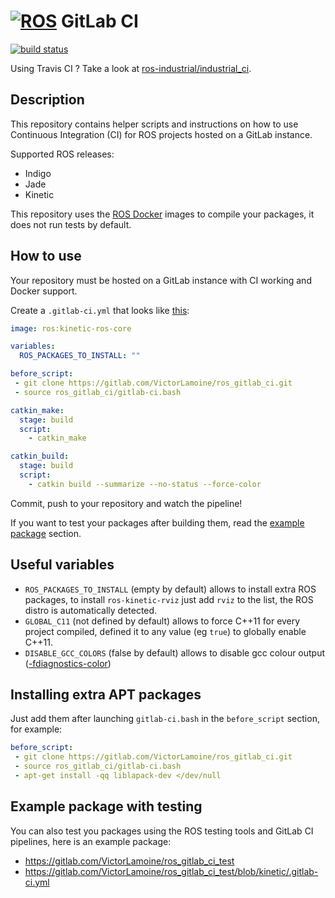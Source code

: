  [![ROS](http://www.ros.org/wp-content/uploads/2013/10/rosorg-logo1.png)](http://www.ros.org/) GitLab CI
===

[![build status](https://gitlab.com/VictorLamoine/ros_gitlab_ci/badges/master/build.svg)](https://gitlab.com/VictorLamoine/ros_gitlab_ci/commits/master)


Using Travis CI ? Take a look at [ros-industrial/industrial_ci](https://github.com/ros-industrial/industrial_ci).

Description
---
This repository contains helper scripts and instructions on how to use Continuous Integration (CI) for ROS projects hosted on a GitLab instance.

Supported ROS releases:
- Indigo
- Jade
- Kinetic

This repository uses the [ROS Docker](https://hub.docker.com/_/ros/) images to compile your packages, it does not run tests by default.

How to use
---
Your repository must be hosted on a GitLab instance with CI working and Docker support.

Create a `.gitlab-ci.yml` that looks like [this](/.gitlab-ci.yml):

```yml
image: ros:kinetic-ros-core

variables:
  ROS_PACKAGES_TO_INSTALL: ""

before_script:
 - git clone https://gitlab.com/VictorLamoine/ros_gitlab_ci.git
 - source ros_gitlab_ci/gitlab-ci.bash

catkin_make:
  stage: build
  script:
    - catkin_make

catkin_build:
  stage: build
  script:
    - catkin build --summarize --no-status --force-color

```
Commit, push to your repository and watch the pipeline!

If you want to test your packages after building them, read the [example package](#example-package-with-testing) section.

Useful variables
---
- `ROS_PACKAGES_TO_INSTALL` (empty by default) allows to install extra ROS packages, to install `ros-kinetic-rviz` just add `rviz` to the list, the ROS distro is automatically detected.
- `GLOBAL_C11` (not defined by default) allows to force C++11 for every project compiled, defined it to any value (eg `true`) to globally enable C++11.
- `DISABLE_GCC_COLORS` (false by default) allows to disable gcc colour output ([-fdiagnostics-color](https://gcc.gnu.org/onlinedocs/gcc/Diagnostic-Message-Formatting-Options.html))

Installing extra APT packages
---
Just add them after launching `gitlab-ci.bash` in the `before_script` section, for example:

```yml
before_script:
 - git clone https://gitlab.com/VictorLamoine/ros_gitlab_ci.git
 - source ros_gitlab_ci/gitlab-ci.bash
 - apt-get install -qq liblapack-dev </dev/null
```

Example package with testing
---
You can also test you packages using the ROS testing tools and GitLab CI pipelines, here is an example package:
- https://gitlab.com/VictorLamoine/ros_gitlab_ci_test
- https://gitlab.com/VictorLamoine/ros_gitlab_ci_test/blob/kinetic/.gitlab-ci.yml

